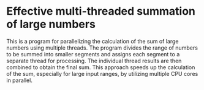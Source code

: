 # Effective multi-threaded summation of large numbers 
This is a program for parallelizing the calculation of the sum of large numbers using multiple threads. The program divides the range of numbers to be summed into smaller segments and assigns each segment to a separate thread for processing. The individual thread results are then combined to obtain the final sum. This approach speeds up the calculation of the sum, especially for large input ranges, by utilizing multiple CPU cores in parallel.
